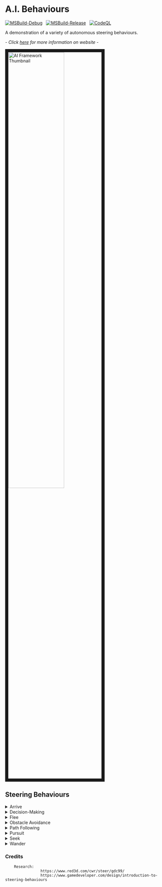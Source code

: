 # A.I. Behaviours

[![MSBuild-Debug](https://github.com/kyle-robinson/ai-framework/actions/workflows/msbuild-debug.yml/badge.svg)](https://github.com/kyle-robinson/ai-framework/actions/workflows/msbuild-debug.yml)
&nbsp;
[![MSBuild-Release](https://github.com/kyle-robinson/ai-framework/actions/workflows/msbuild-release.yml/badge.svg)](https://github.com/kyle-robinson/ai-framework/actions/workflows/msbuild-release.yml)
&nbsp;
[![CodeQL](https://github.com/kyle-robinson/ai-framework/actions/workflows/codeql.yml/badge.svg)](https://github.com/kyle-robinson/ai-framework/actions/workflows/codeql.yml)

A demonstration of a variety of autonomous steering behaviours.

*- Click <a href="https://kyle-robinson.github.io/html/ai-behaviours" target="_blank">here</a> for more information on website -*<br/>

<img src="https://i.imgur.com/L047Lqg.jpeg" alt="AI Framework Thumbnail" border="10" width="60%" />

## Steering Behaviours

<details>
  <summary>Arrive</summary>
  <video src="https://user-images.githubusercontent.com/39779606/134725165-e7dfbb19-4451-492e-a06b-c7c2d43a27ba.mp4" data-canonical-src="https://user-images.githubusercontent.com/39779606/134725243-442f4f1e-55f4-45a3-9d5e-fa7ecf7df8a5.mp4" controls="controls" muted="muted" class="d-block rounded-bottom-2 width-fit" style="max-height:640px;">
  </video>
</details>

        
<details>
  <summary>Decision-Making</summary>
  <video src="https://user-images.githubusercontent.com/39779606/134725243-442f4f1e-55f4-45a3-9d5e-fa7ecf7df8a5.mp4" data-canonical-src="https://user-images.githubusercontent.com/39779606/134725243-442f4f1e-55f4-45a3-9d5e-fa7ecf7df8a5.mp4" controls="controls" muted="muted" class="d-block rounded-bottom-2 width-fit" style="max-height:640px;">
  </video>
</details>


<details>
  <summary>Flee</summary>
  <video src="https://user-images.githubusercontent.com/39779606/134725445-de65588b-fae2-4515-8602-74dd081af38d.mp4" data-canonical-src="https://user-images.githubusercontent.com/39779606/134725243-442f4f1e-55f4-45a3-9d5e-fa7ecf7df8a5.mp4" controls="controls" muted="muted" class="d-block rounded-bottom-2 width-fit" style="max-height:640px;">
  </video>
</details>


<details>
  <summary>Obstacle Avoidance</summary>
  <video src="https://user-images.githubusercontent.com/39779606/134725452-68a928d0-2575-4a26-a3c6-df28dd9a4a9c.mp4" data-canonical-src="https://user-images.githubusercontent.com/39779606/134725243-442f4f1e-55f4-45a3-9d5e-fa7ecf7df8a5.mp4" controls="controls" muted="muted" class="d-block rounded-bottom-2 width-fit" style="max-height:640px;">
  </video>
</details>


<details>
  <summary>Path Following</summary>
  <video src="https://user-images.githubusercontent.com/39779606/134725458-ffc4c9ee-2374-4afa-8ffd-859519db022f.mp4" data-canonical-src="https://user-images.githubusercontent.com/39779606/134725243-442f4f1e-55f4-45a3-9d5e-fa7ecf7df8a5.mp4" controls="controls" muted="muted" class="d-block rounded-bottom-2 width-fit" style="max-height:640px;">
  </video>
</details>


<details>
  <summary>Pursuit</summary>
  <video src="https://user-images.githubusercontent.com/39779606/134725464-13f5bfa6-cdf5-4449-97e5-7a562e599e50.mp4" data-canonical-src="https://user-images.githubusercontent.com/39779606/134725243-442f4f1e-55f4-45a3-9d5e-fa7ecf7df8a5.mp4" controls="controls" muted="muted" class="d-block rounded-bottom-2 width-fit" style="max-height:640px;">
  </video>
</details>


<details>
  <summary>Seek</summary>
  <video src="https://user-images.githubusercontent.com/39779606/134725473-82a05a82-c9af-4a27-99e5-3cf5bdd87b70.mp4" data-canonical-src="https://user-images.githubusercontent.com/39779606/134725243-442f4f1e-55f4-45a3-9d5e-fa7ecf7df8a5.mp4" controls="controls" muted="muted" class="d-block rounded-bottom-2 width-fit" style="max-height:640px;">
  </video>
</details>


<details>
  <summary>Wander</summary>
  <video src="https://user-images.githubusercontent.com/39779606/134725483-72547497-743f-4c04-8575-4b48d4208efe.mp4" data-canonical-src="https://user-images.githubusercontent.com/39779606/134725243-442f4f1e-55f4-45a3-9d5e-fa7ecf7df8a5.mp4" controls="controls" muted="muted" class="d-block rounded-bottom-2 width-fit" style="max-height:640px;">
  </video>
</details>



### Credits

        Research:
                    https://www.red3d.com/cwr/steer/gdc99/
                    https://www.gamedeveloper.com/design/introduction-to-steering-behaviours
